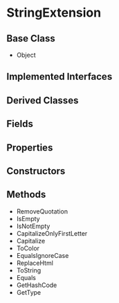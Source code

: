# StringExtension
## Base Class
- Object
## Implemented Interfaces
## Derived Classes
## Fields
## Properties
## Constructors
## Methods
- RemoveQuotation
- IsEmpty
- IsNotEmpty
- CapitalizeOnlyFirstLetter
- Capitalize
- ToColor
- EqualsIgnoreCase
- ReplaceHtml
- ToString
- Equals
- GetHashCode
- GetType

